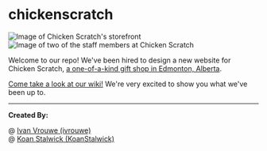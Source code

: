 # chickenscratch
![Image of Chicken Scratch's storefront](http://addictedtocoding.com/assets/images/projects/chickenscratch/chickenscratchstorefront.jpg)&nbsp;&nbsp;![Image of two of the staff members at Chicken Scratch](http://addictedtocoding.com/assets/images/projects/chickenscratch/chickenscratchstaffmembers.jpg)

Welcome to our repo! We've been hired to design a new website for Chicken Scratch, [a one-of-a-kind gift shop in Edmonton, Alberta](https://www.instagram.com/chickenscratchyeg/).  

[Come take a look at our wiki!](https://github.com/ivrouwe/chickenscratch/wiki) We're very excited to show you what we've been up to.

---

**Created By:**  
  
  
@ [Ivan Vrouwe (ivrouwe)](https://github.com/ivrouwe)  
@ [Koan Stalwick (KoanStalwick)](https://github.com/KoanStalwick)
